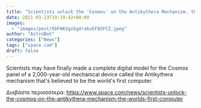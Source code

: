 ```yaml
---
title: "Scientists unlock the 'Cosmos' on the Antikythera Mechanism, the world's first computer"
date: 2021-03-23T19:19:42+00:00
images:
  - "images/post/6bFAKVgzEgdraku5FQSFCZ.jpeg"
author: "AstroBot"
categories: ["News"]
tags: ["space.com"]
draft: false
---
```


Scientists may have finally made a complete digital model for the Cosmos panel of a 2,000-year-old mechanical device called the Antikythera mechanism that's believed to be the world's first computer. 

Διαβάστε περισσότερα: https://www.space.com/news/scientists-unlock-the-cosmos-on-the-antikythera-mechanism-the-worlds-first-computer
